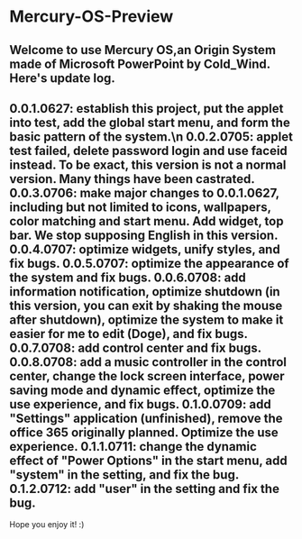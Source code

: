 # Mercury-OS-Preview
Welcome to use Mercury OS,an Origin System made of Microsoft PowerPoint by Cold_Wind.
Here's update log.
---
0.0.1.0627: establish this project, put the applet into test, add the global start menu, and form the basic pattern of the system.\n
0.0.2.0705: applet test failed, delete password login and use faceid instead. To be exact, this version is not a normal version. Many things have been castrated.
0.0.3.0706: make major changes to 0.0.1.0627, including but not limited to icons, wallpapers, color matching and start menu. Add widget, top bar. We stop supposing English in this version.
0.0.4.0707: optimize widgets, unify styles, and fix bugs.
0.0.5.0707: optimize the appearance of the system and fix bugs.
0.0.6.0708: add information notification, optimize shutdown (in this version, you can exit by shaking the mouse after shutdown), optimize the system to make it easier for me to edit (Doge), and fix bugs.
0.0.7.0708: add control center and fix bugs.
0.0.8.0708: add a music controller in the control center, change the lock screen interface, power saving mode and dynamic effect, optimize the use experience, and fix bugs.
0.1.0.0709: add "Settings" application (unfinished), remove the office 365 originally planned. Optimize the use experience.
0.1.1.0711: change the dynamic effect of "Power Options" in the start menu, add "system" in the setting, and fix the bug.
0.1.2.0712: add "user" in the setting and fix the bug.
---
Hope you enjoy it! :)

